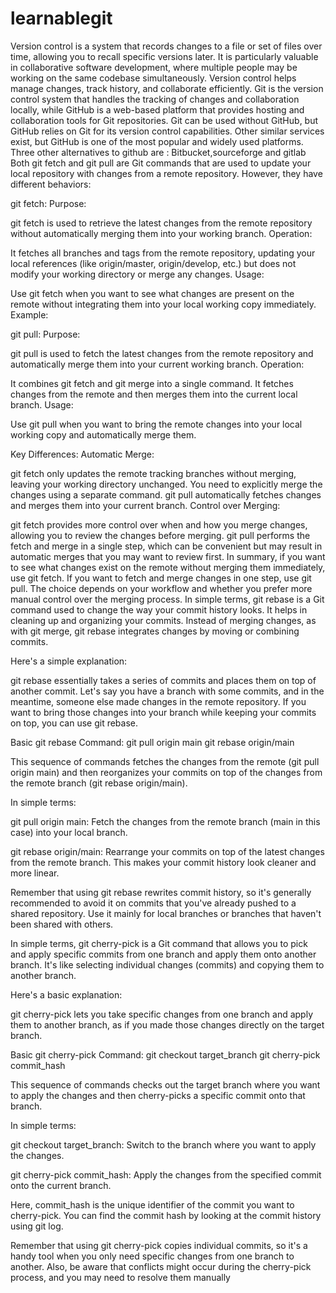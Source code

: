 # learnablegit
Version control is a system that records changes to a file or set of files over time, allowing you to recall specific versions later. It is particularly valuable in collaborative software development, where multiple people may be working on the same codebase simultaneously. Version control helps manage changes, track history, and collaborate efficiently.
Git is the version control system that handles the tracking of changes and collaboration locally, while GitHub is a web-based platform that provides hosting and collaboration tools for Git repositories. Git can be used without GitHub, but GitHub relies on Git for its version control capabilities. Other similar services exist, but GitHub is one of the most popular and widely used platforms.
Three other alternatives to github are : Bitbucket,sourceforge and gitlab
Both git fetch and git pull are Git commands that are used to update your local repository with changes from a remote repository. However, they have different behaviors:

git fetch:
Purpose:

git fetch is used to retrieve the latest changes from the remote repository without automatically merging them into your working branch.
Operation:

It fetches all branches and tags from the remote repository, updating your local references (like origin/master, origin/develop, etc.) but does not modify your working directory or merge any changes.
Usage:

Use git fetch when you want to see what changes are present on the remote without integrating them into your local working copy immediately.
Example:

git pull:
Purpose:

git pull is used to fetch the latest changes from the remote repository and automatically merge them into your current working branch.
Operation:

It combines git fetch and git merge into a single command. It fetches changes from the remote and then merges them into the current local branch.
Usage:

Use git pull when you want to bring the remote changes into your local working copy and automatically merge them.

Key Differences:
Automatic Merge:

git fetch only updates the remote tracking branches without merging, leaving your working directory unchanged. You need to explicitly merge the changes using a separate command.
git pull automatically fetches changes and merges them into your current branch.
Control over Merging:

git fetch provides more control over when and how you merge changes, allowing you to review the changes before merging.
git pull performs the fetch and merge in a single step, which can be convenient but may result in automatic merges that you may want to review first.
In summary, if you want to see what changes exist on the remote without merging them immediately, use git fetch. If you want to fetch and merge changes in one step, use git pull. The choice depends on your workflow and whether you prefer more manual control over the merging process.
In simple terms, git rebase is a Git command used to change the way your commit history looks. It helps in cleaning up and organizing your commits. Instead of merging changes, as with git merge, git rebase integrates changes by moving or combining commits.

Here's a simple explanation:

git rebase essentially takes a series of commits and places them on top of another commit.
Let's say you have a branch with some commits, and in the meantime, someone else made changes in the remote repository. If you want to bring those changes into your branch while keeping your commits on top, you can use git rebase.

Basic git rebase Command:
git pull origin main
git rebase origin/main

This sequence of commands fetches the changes from the remote (git pull origin main) and then reorganizes your commits on top of the changes from the remote branch (git rebase origin/main).

In simple terms:

git pull origin main: Fetch the changes from the remote branch (main in this case) into your local branch.

git rebase origin/main: Rearrange your commits on top of the latest changes from the remote branch. This makes your commit history look cleaner and more linear.

Remember that using git rebase rewrites commit history, so it's generally recommended to avoid it on commits that you've already pushed to a shared repository. Use it mainly for local branches or branches that haven't been shared with others.

In simple terms, git cherry-pick is a Git command that allows you to pick and apply specific commits from one branch and apply them onto another branch. It's like selecting individual changes (commits) and copying them to another branch.

Here's a basic explanation:

git cherry-pick lets you take specific changes from one branch and apply them to another branch, as if you made those changes directly on the target branch.

Basic git cherry-pick Command:
git checkout target_branch
git cherry-pick commit_hash

This sequence of commands checks out the target branch where you want to apply the changes and then cherry-picks a specific commit onto that branch.

In simple terms:

git checkout target_branch: Switch to the branch where you want to apply the changes.

git cherry-pick commit_hash: Apply the changes from the specified commit onto the current branch.

Here, commit_hash is the unique identifier of the commit you want to cherry-pick. You can find the commit hash by looking at the commit history using git log.

Remember that using git cherry-pick copies individual commits, so it's a handy tool when you only need specific changes from one branch to another. Also, be aware that conflicts might occur during the cherry-pick process, and you may need to resolve them manually